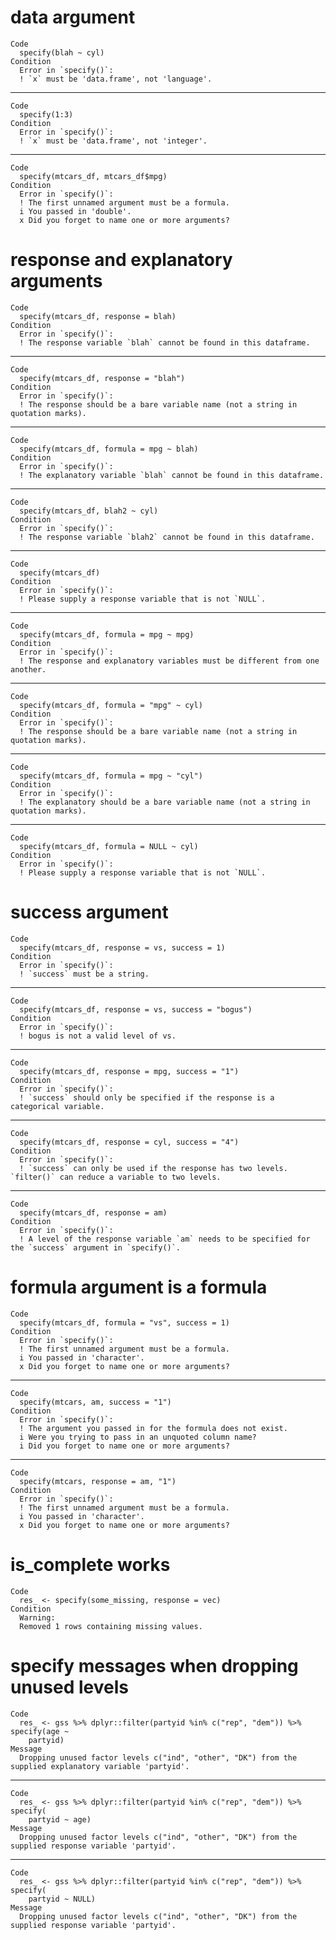 # data argument

    Code
      specify(blah ~ cyl)
    Condition
      Error in `specify()`:
      ! `x` must be 'data.frame', not 'language'.

---

    Code
      specify(1:3)
    Condition
      Error in `specify()`:
      ! `x` must be 'data.frame', not 'integer'.

---

    Code
      specify(mtcars_df, mtcars_df$mpg)
    Condition
      Error in `specify()`:
      ! The first unnamed argument must be a formula.
      i You passed in 'double'.
      x Did you forget to name one or more arguments?

# response and explanatory arguments

    Code
      specify(mtcars_df, response = blah)
    Condition
      Error in `specify()`:
      ! The response variable `blah` cannot be found in this dataframe.

---

    Code
      specify(mtcars_df, response = "blah")
    Condition
      Error in `specify()`:
      ! The response should be a bare variable name (not a string in quotation marks).

---

    Code
      specify(mtcars_df, formula = mpg ~ blah)
    Condition
      Error in `specify()`:
      ! The explanatory variable `blah` cannot be found in this dataframe.

---

    Code
      specify(mtcars_df, blah2 ~ cyl)
    Condition
      Error in `specify()`:
      ! The response variable `blah2` cannot be found in this dataframe.

---

    Code
      specify(mtcars_df)
    Condition
      Error in `specify()`:
      ! Please supply a response variable that is not `NULL`.

---

    Code
      specify(mtcars_df, formula = mpg ~ mpg)
    Condition
      Error in `specify()`:
      ! The response and explanatory variables must be different from one another.

---

    Code
      specify(mtcars_df, formula = "mpg" ~ cyl)
    Condition
      Error in `specify()`:
      ! The response should be a bare variable name (not a string in quotation marks).

---

    Code
      specify(mtcars_df, formula = mpg ~ "cyl")
    Condition
      Error in `specify()`:
      ! The explanatory should be a bare variable name (not a string in quotation marks).

---

    Code
      specify(mtcars_df, formula = NULL ~ cyl)
    Condition
      Error in `specify()`:
      ! Please supply a response variable that is not `NULL`.

# success argument

    Code
      specify(mtcars_df, response = vs, success = 1)
    Condition
      Error in `specify()`:
      ! `success` must be a string.

---

    Code
      specify(mtcars_df, response = vs, success = "bogus")
    Condition
      Error in `specify()`:
      ! bogus is not a valid level of vs.

---

    Code
      specify(mtcars_df, response = mpg, success = "1")
    Condition
      Error in `specify()`:
      ! `success` should only be specified if the response is a categorical variable.

---

    Code
      specify(mtcars_df, response = cyl, success = "4")
    Condition
      Error in `specify()`:
      ! `success` can only be used if the response has two levels. `filter()` can reduce a variable to two levels.

---

    Code
      specify(mtcars_df, response = am)
    Condition
      Error in `specify()`:
      ! A level of the response variable `am` needs to be specified for the `success` argument in `specify()`.

# formula argument is a formula

    Code
      specify(mtcars_df, formula = "vs", success = 1)
    Condition
      Error in `specify()`:
      ! The first unnamed argument must be a formula.
      i You passed in 'character'.
      x Did you forget to name one or more arguments?

---

    Code
      specify(mtcars, am, success = "1")
    Condition
      Error in `specify()`:
      ! The argument you passed in for the formula does not exist.
      i Were you trying to pass in an unquoted column name?
      i Did you forget to name one or more arguments?

---

    Code
      specify(mtcars, response = am, "1")
    Condition
      Error in `specify()`:
      ! The first unnamed argument must be a formula.
      i You passed in 'character'.
      x Did you forget to name one or more arguments?

# is_complete works

    Code
      res_ <- specify(some_missing, response = vec)
    Condition
      Warning:
      Removed 1 rows containing missing values.

# specify messages when dropping unused levels

    Code
      res_ <- gss %>% dplyr::filter(partyid %in% c("rep", "dem")) %>% specify(age ~
        partyid)
    Message
      Dropping unused factor levels c("ind", "other", "DK") from the supplied explanatory variable 'partyid'.

---

    Code
      res_ <- gss %>% dplyr::filter(partyid %in% c("rep", "dem")) %>% specify(
        partyid ~ age)
    Message
      Dropping unused factor levels c("ind", "other", "DK") from the supplied response variable 'partyid'.

---

    Code
      res_ <- gss %>% dplyr::filter(partyid %in% c("rep", "dem")) %>% specify(
        partyid ~ NULL)
    Message
      Dropping unused factor levels c("ind", "other", "DK") from the supplied response variable 'partyid'.

